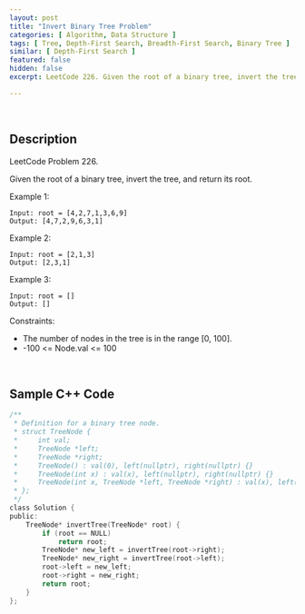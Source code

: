 ```yaml
---
layout: post
title: "Invert Binary Tree Problem"
categories: [ Algorithm, Data Structure ]
tags: [ Tree, Depth-First Search, Breadth-First Search, Binary Tree ]
similar: [ Depth-First Search ]
featured: false
hidden: false
excerpt: LeetCode 226. Given the root of a binary tree, invert the tree, and return its root.

---
```


<br />

## Description

LeetCode Problem 226.

Given the root of a binary tree, invert the tree, and return its root.

Example 1:
```
Input: root = [4,2,7,1,3,6,9]
Output: [4,7,2,9,6,3,1]
```

Example 2:
```
Input: root = [2,1,3]
Output: [2,3,1]
```

Example 3:
```
Input: root = []
Output: []
```

Constraints:
* The number of nodes in the tree is in the range [0, 100].
* -100 <= Node.val <= 100

<br />

## Sample C++ Code


```c
/**
 * Definition for a binary tree node.
 * struct TreeNode {
 *     int val;
 *     TreeNode *left;
 *     TreeNode *right;
 *     TreeNode() : val(0), left(nullptr), right(nullptr) {}
 *     TreeNode(int x) : val(x), left(nullptr), right(nullptr) {}
 *     TreeNode(int x, TreeNode *left, TreeNode *right) : val(x), left(left), right(right) {}
 * };
 */
class Solution {
public:
    TreeNode* invertTree(TreeNode* root) {
        if (root == NULL)
            return root;
        TreeNode* new_left = invertTree(root->right);
        TreeNode* new_right = invertTree(root->left);
        root->left = new_left;
        root->right = new_right;
        return root;
    }
};
```


